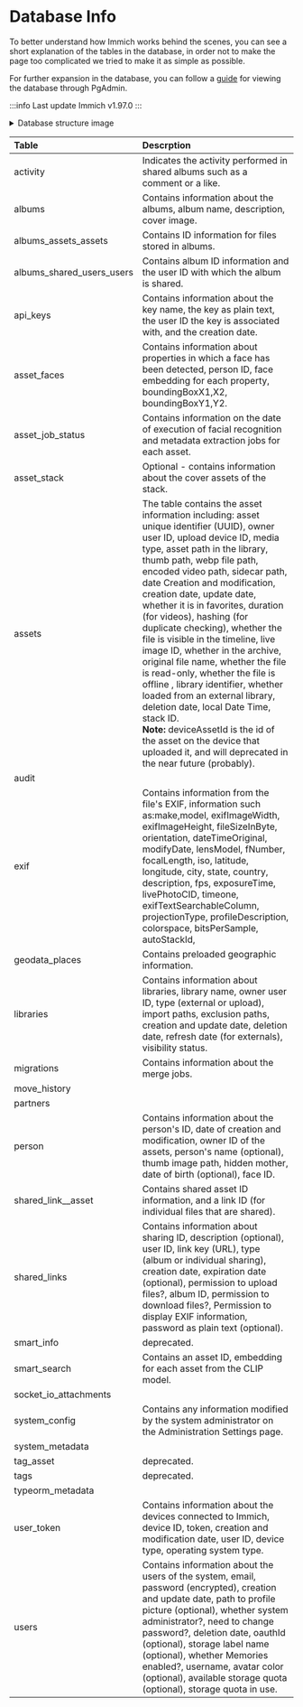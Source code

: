 # Database Info

To better understand how Immich works behind the scenes, you can see a short explanation of the tables in the database, in order not to make the page too complicated we tried to make it as simple as possible.

For further expansion in the database, you can follow a [guide](/docs/guides/database-gui.md) for viewing the database through PgAdmin.

:::info Last update
Immich v1.97.0
:::

<details>
<summary>Database structure image</summary>

[Full image](https://raw.githubusercontent.com/immich-app/immich/main/docs/docs/administration/img/database-structure.png)
<img src={require('./img/database-structure.png').default} title='Database Structure' />

</details>


| **Table**                 | **Descrption**                                                                                                                                                                                                                                                                                                                                                                                                                                                                                                                                                                                                                                                                                                                                                                                |
| :-------------------------- | :---------------------------------------------------------------------------------------------------------------------------------------------------------------------------------------------------------------------------------------------------------------------------------------------------------------------------------------------------------------------------------------------------------------------------------------------------------------------------------------------------------------------------------------------------------------------------------------------------------------------------------------------------------------------------------------------------------------------------------------------------------------------------------------------- |
| activity                  | Indicates the activity performed in shared albums such as a comment or a like.                                                                                                                                                                                                                                                                                                                                                                                                                                                                                                                                                                                                                                                                                                                |
| albums                    | Contains information about the albums, album name, description, cover image.                                                                                                                                                                                                                                                                                                                                                                                                                                                                                                                                                                                                                                                                                                                  |
| albums_assets_assets      | Contains ID information for files stored in albums.                                                                                                                                                                                                                                                                                                                                                                                                                                                                                                                                                                                                                                                                                                                                           |
| albums_shared_users_users | Contains album ID information and the user ID with which the album is shared.                                                                                                                                                                                                                                                                                                                                                                                                                                                                                                                                                                                                                                                                                                                 |
| api_keys                  | Contains information about the key name, the key as plain text, the user ID the key is associated with, and the creation date.                                                                                                                                                                                                                                                                                                                                                                                                                                                                                                                                                                                                                                                                |
| asset_faces               | Contains information about properties in which a face has been detected, person ID, face embedding for each property, boundingBoxX1,X2, boundingBoxY1,Y2.                                                                                                                                                                                                                                                                                                                                                                                                                                                                                                                                                                                                                                     |
| asset_job_status          | Contains information on the date of execution of facial recognition and metadata extraction jobs for each asset.                                                                                                                                                                                                                                                                                                                                                                                                                                                                                                                                                                                                                                                                              |
| asset_stack               | Optional - contains information about the cover assets of the stack.                                                                                                                                                                                                                                                                                                                                                                                                                                                                                                                                                                                                                                                                                                                          |
| assets                    | The table contains the asset information including: asset unique identifier (UUID), owner user ID, upload device ID, media type, asset path in the library, thumb path, webp file path, encoded video path, sidecar path, date Creation and modification, creation date, update date, whether it is in favorites, duration (for videos), hashing (for duplicate checking), whether the file is visible in the timeline, live image ID, whether in the archive, original file name, whether the file is read-only, whether the file is offline , library identifier, whether loaded from an external library, deletion date, local Date Time, stack ID.<br />**Note:** deviceAssetId is the id of the asset on the device that uploaded it, and will deprecated in the near future (probably). |
| audit                     |                                                                                                                                                                                                                                                                                                                                                                                                                                                                                                                                                                                                                                                                                                                                                                                               |
| exif                      | Contains information from the file's EXIF, information such as:make,model, exifImageWidth, exifImageHeight, fileSizeInByte, orientation, dateTimeOriginal, modifyDate, lensModel, fNumber, focalLength, iso, latitude, longitude, city, state, country, description, fps, exposureTime, livePhotoCID, timeone, exifTextSearchableColumn, projectionType, profileDescription, colorspace, bitsPerSample, autoStackId,                                                                                                                                                                                                                                                                                                                                                                          |
| geodata_places            | Contains preloaded geographic information.                                                                                                                                                                                                                                                                                                                                                                                                                                                                                                                                                                                                                                                                                                                                                    |
| libraries                 | Contains information about libraries, library name, owner user ID, type (external or upload), import paths, exclusion paths, creation and update date, deletion date, refresh date (for externals), visibility status.                                                                                                                                                                                                                                                                                                                                                                                                                                                                                                                                                                        |
| migrations                | Contains information about the merge jobs.                                                                                                                                                                                                                                                                                                                                                                                                                                                                                                                                                                                                                                                                                                                                                    |
| move_history              |                                                                                                                                                                                                                                                                                                                                                                                                                                                                                                                                                                                                                                                                                                                                                                                               |
| partners                  |                                                                                                                                                                                                                                                                                                                                                                                                                                                                                                                                                                                                                                                                                                                                                                                               |
| person                    | Contains information about the person's ID, date of creation and modification, owner ID of the assets, person's name (optional), thumb image path, hidden mother, date of birth (optional), face ID.                                                                                                                                                                                                                                                                                                                                                                                                                                                                                                                                                                                          |
| shared_link\_\_asset      | Contains shared asset ID information, and a link ID (for individual files that are shared).                                                                                                                                                                                                                                                                                                                                                                                                                                                                                                                                                                                                                                                                                                   |
| shared_links              | Contains information about sharing ID, description (optional), user ID, link key (URL), type (album or individual sharing), creation date, expiration date (optional), permission to upload files?, album ID, permission to download files?, Permission to display EXIF information, password as plain text (optional).                                                                                                                                                                                                                                                                                                                                                                                                                                                                       |
| smart_info                | deprecated.                                                                                                                                                                                                                                                                                                                                                                                                                                                                                                                                                                                                                                                                                                                                                                                   |
| smart_search              | Contains an asset ID, embedding for each asset from the CLIP model.                                                                                                                                                                                                                                                                                                                                                                                                                                                                                                                                                                                                                                                                                                                           |
| socket_io_attachments     |                                                                                                                                                                                                                                                                                                                                                                                                                                                                                                                                                                                                                                                                                                                                                                                               |
| system_config             | Contains any information modified by the system administrator on the Administration Settings page.                                                                                                                                                                                                                                                                                                                                                                                                                                                                                                                                                                                                                                                                                            |
| system_metadata           |                                                                                                                                                                                                                                                                                                                                                                                                                                                                                                                                                                                                                                                                                                                                                                                               |
| tag_asset                 | deprecated.                                                                                                                                                                                                                                                                                                                                                                                                                                                                                                                                                                                                                                                                                                                                                                                   |
| tags                      | deprecated.                                                                                                                                                                                                                                                                                                                                                                                                                                                                                                                                                                                                                                                                                                                                                                                   |
| typeorm_metadata          |                                                                                                                                                                                                                                                                                                                                                                                                                                                                                                                                                                                                                                                                                                                                                                                               |
| user_token                | Contains information about the devices connected to Immich, device ID, token, creation and modification date, user ID, device type, operating system type.                                                                                                                                                                                                                                                                                                                                                                                                                                                                                                                                                                                                                                    |
| users                     | Contains information about the users of the system, email, password (encrypted), creation and update date, path to profile picture (optional), whether system administrator?, need to change password?, deletion date, oauthId (optional), storage label name (optional), whether Memories enabled?, username, avatar color (optional), available storage quota (optional), storage quota in use.                                                                                                                                                                                                                                                                                                                                                                                             |
